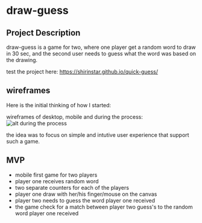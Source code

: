 # draw-guess
## Project Description
draw-guess is a game for two, where one player get a random word to draw in 30 sec, and the second user needs to guess what the word was based on the drawing. 

test the project here: https://shirinstar.github.io/quick-guess/

## wireframes
Here is the initial thinking of how I started:

wireframes of desktop, mobile and during the process: 
![alt during the process](https://i.imgur.com/5GOZSE8.png)

the idea was to focus on simple and intutive user experience that support such a game.

## MVP
- mobile first game for two players
- player one receives random word
- two separate counters for each of the players
- player one draw with her/his finger/mouse on the canvas
- player two needs to guess the word player one received
- the game check for a match between player two guess's to the random word player one received

